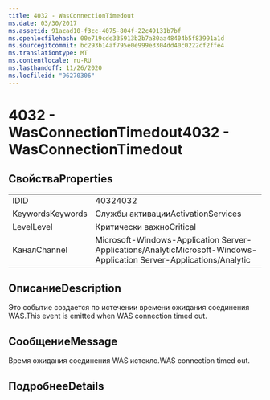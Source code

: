 ```yaml
---
title: 4032 - WasConnectionTimedout
ms.date: 03/30/2017
ms.assetid: 91acad10-f3cc-4075-804f-22c49131b7bf
ms.openlocfilehash: 00e719cde335913b2b7a80aa48404b5f83991a1d
ms.sourcegitcommit: bc293b14af795e0e999e3304dd40c0222cf2ffe4
ms.translationtype: MT
ms.contentlocale: ru-RU
ms.lasthandoff: 11/26/2020
ms.locfileid: "96270306"
---
```

# <a name="4032---wasconnectiontimedout"></a><span data-ttu-id="928f4-102">4032 - WasConnectionTimedout</span><span class="sxs-lookup"><span data-stu-id="928f4-102">4032 - WasConnectionTimedout</span></span>

## <a name="properties"></a><span data-ttu-id="928f4-103">Свойства</span><span class="sxs-lookup"><span data-stu-id="928f4-103">Properties</span></span>  
  
|||  
|-|-|  
|<span data-ttu-id="928f4-104">ID</span><span class="sxs-lookup"><span data-stu-id="928f4-104">ID</span></span>|<span data-ttu-id="928f4-105">4032</span><span class="sxs-lookup"><span data-stu-id="928f4-105">4032</span></span>|  
|<span data-ttu-id="928f4-106">Keywords</span><span class="sxs-lookup"><span data-stu-id="928f4-106">Keywords</span></span>|<span data-ttu-id="928f4-107">Службы активации</span><span class="sxs-lookup"><span data-stu-id="928f4-107">ActivationServices</span></span>|  
|<span data-ttu-id="928f4-108">Level</span><span class="sxs-lookup"><span data-stu-id="928f4-108">Level</span></span>|<span data-ttu-id="928f4-109">Критически важно</span><span class="sxs-lookup"><span data-stu-id="928f4-109">Critical</span></span>|  
|<span data-ttu-id="928f4-110">Канал</span><span class="sxs-lookup"><span data-stu-id="928f4-110">Channel</span></span>|<span data-ttu-id="928f4-111">Microsoft-Windows-Application Server-Applications/Analytic</span><span class="sxs-lookup"><span data-stu-id="928f4-111">Microsoft-Windows-Application Server-Applications/Analytic</span></span>|  
  
## <a name="description"></a><span data-ttu-id="928f4-112">Описание</span><span class="sxs-lookup"><span data-stu-id="928f4-112">Description</span></span>  

 <span data-ttu-id="928f4-113">Это событие создается по истечении времени ожидания соединения WAS.</span><span class="sxs-lookup"><span data-stu-id="928f4-113">This event is emitted when WAS connection timed out.</span></span>  
  
## <a name="message"></a><span data-ttu-id="928f4-114">Сообщение</span><span class="sxs-lookup"><span data-stu-id="928f4-114">Message</span></span>  

 <span data-ttu-id="928f4-115">Время ожидания соединения WAS истекло.</span><span class="sxs-lookup"><span data-stu-id="928f4-115">WAS connection timed out.</span></span>  
  
## <a name="details"></a><span data-ttu-id="928f4-116">Подробнее</span><span class="sxs-lookup"><span data-stu-id="928f4-116">Details</span></span>

